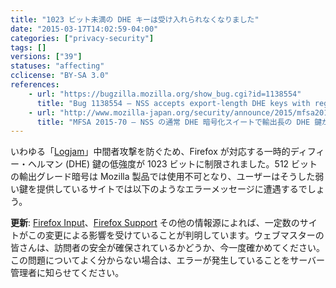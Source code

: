 ```yaml
---
title: "1023 ビット未満の DHE キーは受け入れられなくなりました"
date: "2015-03-17T14:02:59-04:00"
categories: ["privacy-security"]
tags: []
versions: ["39"]
statuses: "affecting"
cclicense: "BY-SA 3.0"
references:
    - url: "https://bugzilla.mozilla.org/show_bug.cgi?id=1138554"
      title: "Bug 1138554 – NSS accepts export-length DHE keys with regular DHE cipher suites"
    - url: "http://www.mozilla-japan.org/security/announce/2015/mfsa2015-70.html"
      title: "MFSA 2015-70 – NSS の通常 DHE 暗号化スイートで輸出長の DHE 鍵が許容されている"
---
```

いわゆる「[Logjam](http://japan.zdnet.com/article/35064803/)」中間者攻撃を防ぐため、Firefox が対応する一時的ディフィー・ヘルマン (DHE) 鍵の低強度が 1023 ビットに制限されました。512 ビットの輸出グレード暗号は Mozilla 製品では使用不可となり、ユーザーはそうした弱い鍵を提供しているサイトでは以下のようなエラーメッセージに遭遇するでしょう。

**更新**: [Firefox Input](https://input.mozilla.org/?product=Firefox&q=ssl_error_weak_server_ephemeral_dh_key)、[Firefox Support](https://support.mozilla.org/search?q=ssl_error_weak_server_ephemeral_dh_key) その他の情報源によれば、一定数のサイトがこの変更による影響を受けていることが判明しています。ウェブマスターの皆さんは、訪問者の安全が確保されているかどうか、今一度確かめてください。この問題についてよく分からない場合は、エラーが発生していることをサーバー管理者に知らせてください。
